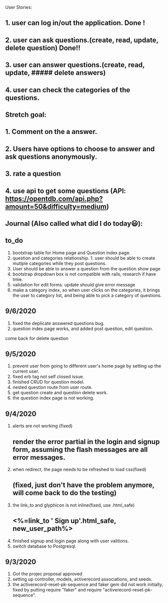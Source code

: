 User Stories:

## 1. user can log in/out the application. Done !

## 2. user can ask questions.(create, read, update, delete question) Done!!

## 3. user can answer questions.(create, read, update, ##### delete answers)

## 4. user can check the categories of the questions.

## Stretch goal:
## 1. Comment on the a answer.
## 2. Users have options to choose to answer and ask questions anonymously.
## 3. rate a question
## 4. use api to get some questions (API: https://opentdb.com/api.php?amount=50&difficulty=medium)


## Journal (Also called what did I do today😃):

## to_do
1. bootstrap table for Home page and Question index page.
2. question and categories relationship.
        1. user should be able to create mutlple categories while they post questions.
3. User should be able to answer a question from the question show page
4. bootstrap dropdown box is not compatible with rails, research if have tmie.
5. validation for edit forms. update should give error message
6. make a category index, so when user clicks on the categories, it brings the user to category list, 
and being able to pick a category of questions.

## 9/6/2020
1. fixed the deplicate answered questions bug.
2. question index page works, and added post question, edit question.

come back for delete question


## 9/5/2020
1. prevent user from going to different user's home page by setting up the current user.
2. fixed erb tag not self closed issue.
3. finished CRUD for question model.
4. nested question route from user route.
5. get question create and question delete work.
6. the question index page is not working.

## 9/4/2020
1. alerts are not working (fixed)
    ## render the error partial in the login and signup form, assuming the flash messages are all error messages.
2. when redirect, the page needs to be refreshed to load css(fixed)
    ## (fixed, just don't have the problem anymore, will come back to do the testing)
3. the link_to and glyphicon is not inline(fixed, use .html_safe)
    ## <%=link_to '<i class="glyphicon glyphicon-user"></i> Sign up'.html_safe, new_user_path%>
4. finished signup and login page along with user valitions.
5. switch database to Postgresql.

## 9/3/2020
1. Got the projec proposal approved
2. setting up controller, models, activerecord associations, and seeds.
3. the activerecord-reset-pk-sequence and faker gem did not work initially, fixed by putting require "faker" and require "activerecord-reset-pk-sequence".